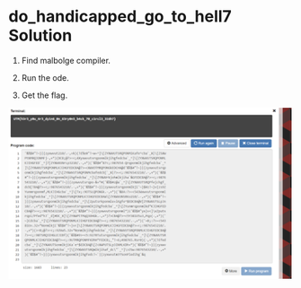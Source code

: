 # do_handicapped_go_to_hell7 Solution

1. Find malbolge compiler.

2. Run the ode.

3. Get the flag. 

![](.images/2022-11-12-20-55-29-image.png)


